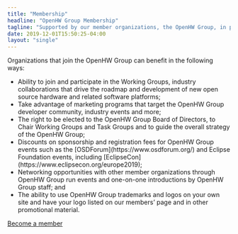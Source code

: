```yaml
---
title: "Membership"
headline: "OpenHW Group Membership"
tagline: "Supported by our member organizations, the OpenHW Group, in partnership with the Eclipse Foundation, provides our community with Intellectual Property, Mentorship, Marketing, Event and IT Services."
date: 2019-12-01T15:50:25-04:00
layout: "single"
---
```

Organizations that join the OpenHW Group can benefit in the following ways:  
<ul class="fa-ul fa-ul-2x margin-top-20">
	<li><i class="fa-li fa-2x fa fa-check-circle brand-primary"></i>Ability to join and participate in the Working Groups, industry collaborations that drive the roadmap and development of new open source hardware and related software platforms;  
	<li><i class="fa-li fa-2x fa fa-check-circle brand-primary"></i>Take advantage of marketing programs that target the OpenHW Group developer community, industry events and more;  
	<li><i class="fa-li fa-2x fa fa-check-circle brand-primary"></i>The right to be elected to the OpenHW Group Board of Directors, to Chair Working Groups and Task Groups and to guide the overall strategy of the OpenHW Group;  
	<li><i class="fa-li fa-2x fa fa-check-circle brand-primary"></i>Discounts on sponsorship and registration fees for OpenHW Group events such as the [OSDForum](https://www.osdforum.org/) and Eclipse Foundation events, including [EclipseCon](https://www.eclipsecon.org/europe2019);
	<li><i class="fa-li fa-2x fa fa-check-circle brand-primary"></i>Networking opportunities with other member organizations through OpenHW Group run events and one-on-one introductions by OpenHW Group staff; and  
	<li><i class="fa-li fa-2x fa fa-check-circle brand-primary"></i>The ability to use OpenHW Group trademarks and logos on your own site and have your logo listed on our members’ page and in other promotional material.
</ul>
<p class="text-center">
  <a href="/membership/contact" class="btn btn-primary padding-left-50 padding-right-50">Become a member</a>
</p>